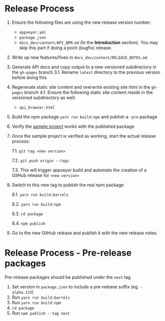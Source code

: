 Release Process
===============

1. Ensure the following files are using the new release version number:
   * `appveyor.yml`
   * `package.json`
   * `docs_dev/content/API_NPM.md` (In the **Introduction** section). You may skip this part if doing a point (bugfix) release.
2. Write up new features/fixes in `docs_dev/content/RELEASE_NOTES.md`
3. Generate API docs and copy output to a new versioned subdirectory in the `gh-pages` branch
   3.1. Rename `latest` directory to the previous version before doing this
4. Regenerate static site content and overwrite existing site html in the `gh-pages` branch
   4.1. Ensure the following static site content reside in the versioned subdirectory as well:
     * `api_browser.html`
5. Build the npm package `yarn run build:npm` and publish a `-pre` package
6. Verify the [sample project](https://github.com/jumpinjackie/mapguide-react-layout-example) works with the published package
7. Once the sample project is verified as working, start the actual release process:
   
   7.1. `git tag <new version>`
   
   7.2. `git push origin --tags`
   
   7.3. This will trigger appveyor build and automate the creation of a GitHub release for `<new version>`

8. Switch to this new tag to publish the real npm package

   8.1. `yarn run build:barrels`

   8.2. `yarn run build:npm`

   8.3. `cd package`

   8.4. `npm publish`

9. Go to the new GitHub release and publish it with the new release notes.


Release Process - Pre-release packages
======================================

Pre-release packages should be published under the `next` tag

1. Set version in `package.json` to include a pre-release suffix (eg. `-alpha.123`)
2. Run `yarn run build:barrels`
3. Run `yarn run build:npm`
4. `cd package`
5. Run `npm publish --tag next`